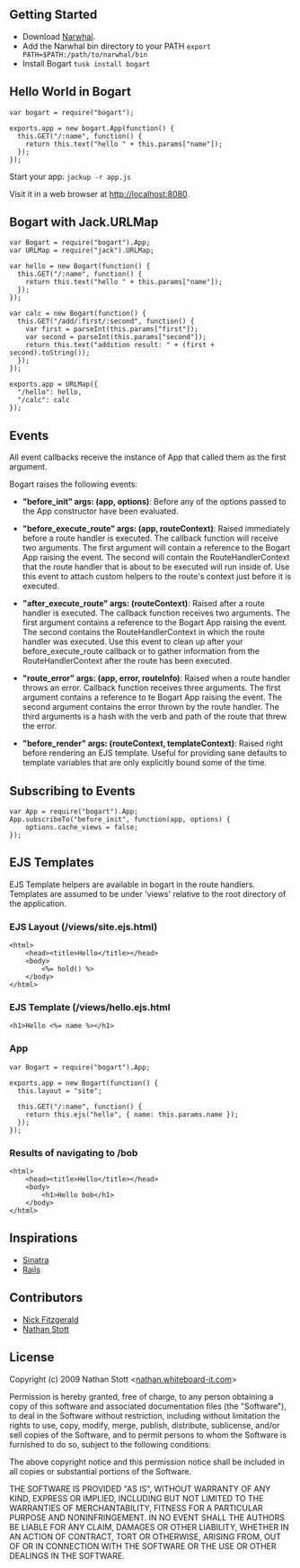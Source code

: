 ## Getting Started

* Download [Narwhal](http://github.com/tlrobinson/narwhal/tree/master).
* Add the Narwhal bin directory to your PATH `export PATH=$PATH:/path/to/narwhal/bin`
* Install Bogart `tusk install bogart`

## Hello World in Bogart

    var bogart = require("bogart");

    exports.app = new bogart.App(function() {
      this.GET("/:name", function() {
        return this.text("hello " + this.params["name"]);
      });
    });

Start your app: `jackup -r app.js`

Visit it in a web browser at [http://localhost:8080](http://localhost:8080).

## Bogart with Jack.URLMap

    var Bogart = require("bogart").App;
    var URLMap = require("jack").URLMap;

    var hello = new Bogart(function() {
      this.GET("/:name", function() {
        return this.text("hello " + this.params["name"]);
      });
    });

    var calc = new Bogart(function() {
      this.GET("/add/:first/:second", function() {
        var first = parseInt(this.params["first"]);
        var second = parseInt(this.params["second"]);
        return this.text("addition result: " + (first + second).toString());
      });
    });

    exports.app = URLMap({
      "/hello": hello,
      "/calc": calc
    });

## Events

All event callbacks receive the instance of App that called them as the first argument.

Bogart raises the following events:

* **"before_init" args: (app, options)**: Before any of the options passed to
  the App constructor have been evaluated.

* **"before_execute_route" args: (app, routeContext)**: Raised immediately before a
  route handler is executed.  The callback function will receive two arguments.
  The first argument will contain a reference to the Bogart App raising the
  event.  The second will contain the RouteHandlerContext that the route handler
  that is about to be executed will run inside of.  Use this event to attach
  custom helpers to the route's context just before it is executed.

* **"after_execute_route" args: (routeContext)**: Raised after a route handler
  is executed.  The callback function receives two arguments.  The first
  argument contains a reference to the Bogart App raising the event.  The second
  contains the RouteHandlerContext in which the route handler was executed.  Use
  this event to clean up after your before_execute_route callback or to gather
  information from the RouteHandlerContext after the route has been executed.

* **"route_error" args: (app, error, routeInfo)**: Raised when a route handler
  throws an error.  Callback function receives three arguments.  The first
  argument contains a reference to te Bogart App raising the event.  The second
  argument contains the error thrown by the route handler.  The third arguments
  is a hash with the verb and path of the route that threw the error.

* **"before_render" args: (routeContext, templateContext)**: Raised right before
  rendering an EJS template. Useful for providing sane defaults to template
  variables that are only explicitly bound some of the time.

## Subscribing to Events

    var App = require("bogart").App;
    App.subscribeTo("before_init", function(app, options) {
        options.cache_views = false;
    });

## EJS Templates

EJS Template helpers are available in bogart in the route handlers.  Templates are assumed to be under 'views' relative
to the root directory of the application.

### EJS Layout (/views/site.ejs.html)

    <html>
        <head><title>Hello</title></head>
        <body>
            <%= hold() %>
        </body>
    </html>

### EJS Template (/views/hello.ejs.html

    <h1>Hello <%= name %></h1>

### App

    var Bogart = require("bogart").App;

    exports.app = new Bogart(function() {
      this.layout = "site";

      this.GET("/:name", function() {
        return this.ejs("hello", { name: this.params.name });
      });
    });

### Results of navigating to /bob

    <html>
        <head><title>Hello</title></head>
        <body>
            <h1>Hello bob</h1>
        </body>
    </html>

## Inspirations

* [Sinatra](http://www.sinatrarb.com/)
* [Rails](http://rubyonrails.org/)

## Contributors
* [Nick Fitzgerald](http://github.com/fitzgen)
* [Nathan Stott](http://github.com/nrstott)

## License

Copyright (c) 2009 Nathan Stott <[nathan.whiteboard-it.com](http://nathan.whiteboard-it.com/)\>

Permission is hereby granted, free of charge, to any person obtaining a copy
of this software and associated documentation files (the "Software"), to
deal in the Software without restriction, including without limitation the
rights to use, copy, modify, merge, publish, distribute, sublicense, and/or
sell copies of the Software, and to permit persons to whom the Software is
furnished to do so, subject to the following conditions:

The above copyright notice and this permission notice shall be included in
all copies or substantial portions of the Software.

THE SOFTWARE IS PROVIDED "AS IS", WITHOUT WARRANTY OF ANY KIND, EXPRESS OR
IMPLIED, INCLUDING BUT NOT LIMITED TO THE WARRANTIES OF MERCHANTABILITY,
FITNESS FOR A PARTICULAR PURPOSE AND NONINFRINGEMENT. IN NO EVENT SHALL
THE AUTHORS BE LIABLE FOR ANY CLAIM, DAMAGES OR OTHER LIABILITY, WHETHER
IN AN ACTION OF CONTRACT, TORT OR OTHERWISE, ARISING FROM, OUT OF OR IN
CONNECTION WITH THE SOFTWARE OR THE USE OR OTHER DEALINGS IN THE SOFTWARE.
